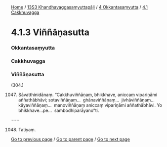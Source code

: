 
[Home](/) / [13S3 Khandhavaggasaṃyuttapāḷi](/tipitaka/13S3.md) / [4 Okkantasaṃyutta](/tipitaka/13S3/4.md) / [4.1 Cakkhuvagga](/tipitaka/13S3/4/4.1.md)

# 4.1.3 Viññāṇasutta

### Okkantasaṃyutta

### Cakkhuvagga

### Viññāṇasutta

(304.)

1047. Sāvatthinidānaṃ. “Cakkhuviññāṇaṃ, bhikkhave, aniccaṃ vipariṇāmi aññathābhāvi; sotaviññāṇaṃ…  ghānaviññāṇaṃ…  jivhāviññāṇaṃ…  kāyaviññāṇaṃ…  manoviññāṇaṃ aniccaṃ vipariṇāmi aññathābhāvi. Yo bhikkhave…pe…  sambodhiparāyano”ti.

===

1048. Tatiyaṃ.



[Go to previous page](/tipitaka/13S3/4/4.1/4.1.2.md) / [Go to parent page](/tipitaka/13S3/4/4.1.md) / [Go to next page](/tipitaka/13S3/4/4.1/4.1.4.md)


